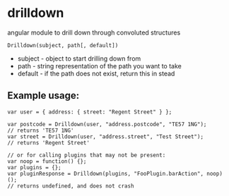 # drilldown
angular module to drill down through convoluted structures

```
Drilldown(subject, path[, default])
```
    
* subject - object to start drilling down from
* path - string representation of the path you want to take
* default - if the path does not exist, return this in stead
 
## Example usage:

```
var user = { address: { street: "Regent Street" } };

var postcode = Drilldown(user, "address.postcode", "TE57 1NG");
// returns 'TE57 1NG'
var street = Drilldown(user, "address.street", "Test Street");
// returns 'Regent Street'

// or for calling plugins that may not be present:
var noop = function() {};
var plugins = {};
var pluginResponse = Drilldown(plugins, "FooPlugin.barAction", noop)();
// returns undefined, and does not crash
```
